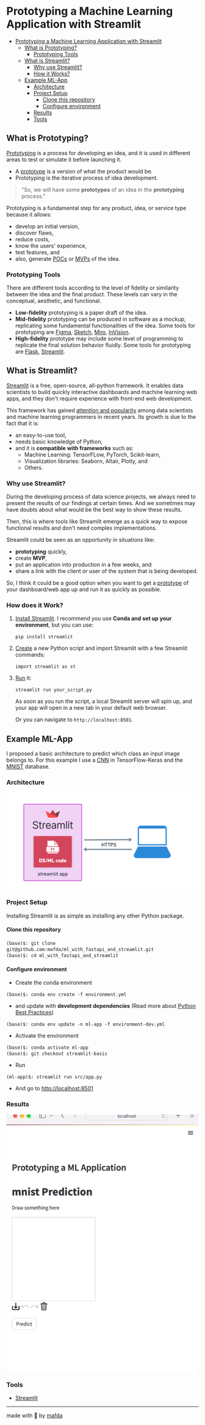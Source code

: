 # Prototyping a Machine Learning Application with Streamlit

- [Prototyping a Machine Learning Application with
  Streamlit](#prototyping-a-machine-learning-application-with-streamlit)
  - [What is Prototyping?](#what-is-prototyping)
    - [Prototyping Tools](#prototyping-tools)
  - [What is Streamlit?](#what-is-streamlit)
    - [Why use Streamlit?](#why-use-streamlit)
    - [How it Works?](#how-it-works)
  - [Example ML-App](#example-ml-app)
    - [Architecture](#architecture)
    - [Project Setup](#project-setup)
      - [Clone this repository](#clone-this-repository)
      - [Configure environment](#configure-environment)
    - [Results](#results)
    - [Tools](#tools)

## What is Prototyping?

[Prototyping](https://www.interaction-design.org/literature/topics/prototyping)
is a process for developing an idea, and it is used in different areas to test
or simulate it before launching it.

* A [prototype](https://en.wikipedia.org/wiki/Prototype) is a version of what
  the product would be.
* Prototyping is the iterative process of idea development.

> "So, we will have some **prototypes** of an idea in the **prototyping**
> process."

Prototyping is a fundamental step for any product, idea, or service type because
it allows:

* develop an initial version,
* discover flaws,
* reduce costs,
* know the users' experience,
* test features, and
* also, generate [POCs](https://en.wikipedia.org/wiki/Proof-of-concept) or
  [MVPs](https://en.wikipedia.org/wiki/Minimum_viable_product) of the idea.

### Prototyping Tools

There are different tools according to the level of fidelity or similarity
between the idea and the final product. These levels can vary in the conceptual,
aesthetic, and functional.

* **Low-fidelity** prototyping is a paper draft of the idea.
* **Mid-fidelity** prototyping can be produced in software as a mockup,
  replicating some fundamental functionalities of the idea. Some tools for
  prototyping are [Figma](https://www.figma.com),
  [Sketch](https://www.sketch.com), [Miro](https://miro.com),
  [InVision](https://www.invisionapp.com).
* **High-fidelity** prototype may include some level of programming to replicate
  the final solution behavior fluidly. Some tools for prototyping are
  [Flask](https://flask.palletsprojects.com/en/2.1.x/),
  [Streamlit](https://streamlit.io).

## What is Streamlit?

[Streamlit](https://streamlit.io) is a free, open-source, all-python framework.
It enables data scientists to build quickly interactive dashboards and machine
learning web apps, and they don't require experience with front-end web
development.

This framework has gained [attention and
popularity](https://www.datarevenue.com/en-blog/data-dashboarding-streamlit-vs-dash-vs-shiny-vs-voila)
among data scientists and machine learning programmers in recent years. Its
growth is due to the fact that it is:

* an easy-to-use tool,
* needs basic knowledge of Python,
* and it is **compatible with frameworks** such as:
  * Machine Learning: TensorFLow, PyTorch, Scikit-learn,
  * Visualization libraries: Seaborn, Altair, Plotly, and
  * Others.

### Why use Streamlit?

During the developing process of data science projects, we always need to
present the results of our findings at certain times. And we sometimes may have
doubts about what would be the best way to show these results. 

Then, this is where tools like Streamlit emerge as a quick way to expose functional results and don't need complex implementations. 

Streamlit could be seen as an opportunity in situations like:

* **prototyping** quickly,
* create **MVP**,
* put an application into production in a few weeks, and
* share a link with the client or user of the system that is being developed.

So, I think it could be a good option when you want to get a
[prototype](https://www.datarevenue.com/en-blog/data-dashboarding-streamlit-vs-dash-vs-shiny-vs-voila)
of your dashboard/web app up and run it as quickly as possible.

### How does it Work?

1. [Install
   Streamlit](https://docs.streamlit.io/library/get-started/installation). I
   recommend you use **Conda and set up your environment**, but you can use:

    ```shell
    pip install streamlit
    ```

2. [Create](https://docs.streamlit.io/library/get-started/create-an-app) a new
   Python script and import Streamlit with a few Streamlit commands:

    ```shell
    import streamlit as st
    ```

3. [Run](https://docs.streamlit.io/library/get-started/main-concepts) it:

    ```shell
    streamlit run your_script.py
    ```

    As soon as you run the script, a local Streamlit server will spin up, and
    your app will open in a new tab in your default web browser.

    Or you can navigate to `http://localhost:8501`.

## Example ML-App

I proposed a basic architecture to predict which class an input image belongs to. For this example I use a [CNN](https://github.com/mafda/deep_learning_101/blob/master/src/05-convolutional-neural-networks.ipynb) in TensorFlow-Keras and the [MNIST](http://yann.lecun.com/exdb/mnist/) database.

### Architecture

![streamlit basic architecture](assets/streamlit-basic.png)

### Project Setup

Installing Streamlit is as simple as installing any other Python package.

#### Clone this repository

```shell
(base)$: git clone git@github.com:mafda/ml_with_fastapi_and_streamlit.git
(base)$: cd ml_with_fastapi_and_streamlit
```

#### Configure environment

- Create the conda environment

```shell
(base)$: conda env create -f environment.yml
```

- and update with **development dependencies** (Read more about [Python Best
  Practices](https://github.com/mafda/python_best_practices))

```shell
(base)$: conda env update -n ml-app -f environment-dev.yml
```

- Activate the environment

```shell
(base)$: conda activate ml-app
(base)$: git checkout streamlit-basic
```

- Run

```shell
(ml-app)$: streamlit run src/app.py
```

- And go to [http://localhost:8501](http://localhost:8501)

### Results

![streamlit app - mnist](assets/mnist-prediction.gif)


### Tools

- [Streamlit](https://streamlit.io)


---

made with 💙 by [mafda](https://mafda.github.io/)

